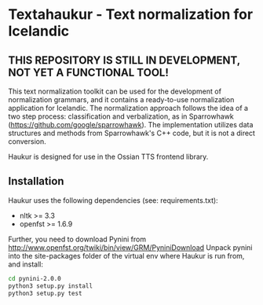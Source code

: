 # Textahaukur - Text normalization for Icelandic

THIS REPOSITORY IS STILL IN DEVELOPMENT, NOT YET A FUNCTIONAL TOOL!
--------------------------------------------------------------------

This text normalization toolkit can be used for the development of normalization grammars, and it contains a ready-to-use normalization application for Icelandic.
The normalization approach follows the idea of a two step process: classification and verbalization, as in Sparrowhawk (https://github.com/google/sparrowhawk). The implementation utilizes data structures and methods from Sparrowhawk's C++ code, but it is not a direct conversion. 

Haukur is designed for use in the Ossian TTS frontend library.

Installation
-------------

Haukur uses the following dependencies (see: requirements.txt):

- nltk >= 3.3
- openfst >= 1.6.9

Further, you need to download Pynini from http://www.openfst.org/twiki/bin/view/GRM/PyniniDownload
Unpack pynini into the site-packages folder of the virtual env where Haukur is run from, and install:

```sh
cd pynini-2.0.0
python3 setup.py install
python3 setup.py test
```

